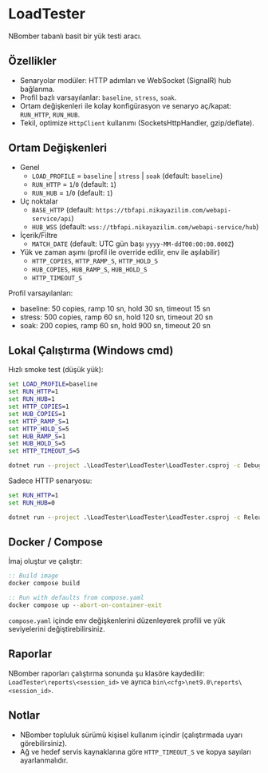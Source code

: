 ﻿# LoadTester

NBomber tabanlı basit bir yük testi aracı.

## Özellikler
- Senaryolar modüler: HTTP adımları ve WebSocket (SignalR) hub bağlanma.
- Profil bazlı varsayılanlar: `baseline`, `stress`, `soak`.
- Ortam değişkenleri ile kolay konfigürasyon ve senaryo aç/kapat: `RUN_HTTP`, `RUN_HUB`.
- Tekil, optimize `HttpClient` kullanımı (SocketsHttpHandler, gzip/deflate).

## Ortam Değişkenleri
- Genel
  - `LOAD_PROFILE` = `baseline` | `stress` | `soak` (default: `baseline`)
  - `RUN_HTTP` = `1`/`0` (default: `1`)
  - `RUN_HUB` = `1`/`0` (default: `1`)
- Uç noktalar
  - `BASE_HTTP` (default: `https://tbfapi.nikayazilim.com/webapi-service/api`)
  - `HUB_WSS` (default: `wss://tbfapi.nikayazilim.com/webapi-service/hub`)
- İçerik/Filtre
  - `MATCH_DATE` (default: UTC gün başı `yyyy-MM-ddT00:00:00.000Z`)
- Yük ve zaman aşımı (profil ile override edilir, env ile aşılabilir)
  - `HTTP_COPIES`, `HTTP_RAMP_S`, `HTTP_HOLD_S`
  - `HUB_COPIES`, `HUB_RAMP_S`, `HUB_HOLD_S`
  - `HTTP_TIMEOUT_S`

Profil varsayılanları:
- baseline: 50 copies, ramp 10 sn, hold 30 sn, timeout 15 sn
- stress: 500 copies, ramp 60 sn, hold 120 sn, timeout 20 sn
- soak: 200 copies, ramp 60 sn, hold 900 sn, timeout 20 sn

## Lokal Çalıştırma (Windows cmd)

Hızlı smoke test (düşük yük):

```cmd
set LOAD_PROFILE=baseline
set RUN_HTTP=1
set RUN_HUB=1
set HTTP_COPIES=1
set HUB_COPIES=1
set HTTP_RAMP_S=1
set HTTP_HOLD_S=5
set HUB_RAMP_S=1
set HUB_HOLD_S=5
set HTTP_TIMEOUT_S=5

dotnet run --project .\LoadTester\LoadTester\LoadTester.csproj -c Debug
```

Sadece HTTP senaryosu:

```cmd
set RUN_HTTP=1
set RUN_HUB=0

dotnet run --project .\LoadTester\LoadTester\LoadTester.csproj -c Release
```

## Docker / Compose

İmaj oluştur ve çalıştır:

```cmd
:: Build image
docker compose build

:: Run with defaults from compose.yaml
docker compose up --abort-on-container-exit
```

`compose.yaml` içinde env değişkenlerini düzenleyerek profili ve yük seviyelerini değiştirebilirsiniz.

## Raporlar

NBomber raporları çalıştırma sonunda şu klasöre kaydedilir:
`LoadTester\reports\<session_id>` ve ayrıca `bin\<cfg>\net9.0\reports\<session_id>`.

## Notlar
- NBomber topluluk sürümü kişisel kullanım içindir (çalıştırmada uyarı görebilirsiniz).
- Ağ ve hedef servis kaynaklarına göre `HTTP_TIMEOUT_S` ve kopya sayıları ayarlanmalıdır.


